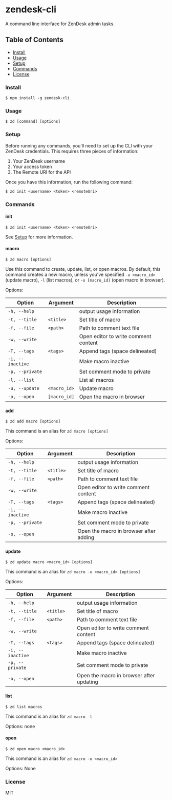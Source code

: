 # zendesk-cli

A command line interface for ZenDesk admin tasks.

## Table of Contents

* [Install](#install)
* [Usage](#usage)
* [Setup](#setup)
* [Commands](#commands)
* [License](#license)

### Install
```
$ npm install -g zendesk-cli
```

### Usage

```
$ zd [command] [options]
```

### Setup 

Before running any commands, you'll need to set up the CLI with your ZenDesk credentials. This requires three pieces of information:

1. Your ZenDesk username
2. Your access token
3. The Remote URI for the API

Once you have this information, run the following command:

```
$ zd init <username> <token> <remoteUri>
```

### Commands

#### init
```
$ zd init <username> <token> <remoteUri>
```

See [Setup](#setup) for more information.

#### macro
```
$ zd macro [options]
```

Use this command to create, update, list, or open macros. By default, this command creates a new macro, unless you've specified `-u <macro_id>` (update macro), `-l` (list macros), or `-o [macro_id]` (open macro in browser).

Options:

Option | Argument | Description
------ | -------- | -----------
`-h, --help` |  | output usage information
`-t, --title` | `<title>` | Set title of macro
`-f, --file` | `<path>` | Path to comment text file
`-w, --write` | | Open editor to write comment content
`-T, --tags` | `<tags>` | Append tags (space delineated)
`-i, --inactive` | | Make macro inactive
`-p, --private` | | Set comment mode to private
`-l, --list` | | List all macros
`-u, --update` | `<macro_id>` | Update macro
`-o, --open` | `[macro_id]` | Open the macro in browser

#### add 
```
$ zd add macro [options]
```

This command is an alias for `zd macro [options]`

Options:

Option | Argument | Description
------ | -------- | -----------
`-h, --help` |  | output usage information
`-t, --title` | `<title>` | Set title of macro
`-f, --file` | `<path>` | Path to comment text file
`-w, --write` | | Open editor to write comment content
`-T, --tags` | `<tags>` | Append tags (space delineated)
`-i, --inactive` | | Make macro inactive
`-p, --private` | | Set comment mode to private
`-o, --open` | | Open the macro in browser after adding

#### update
```
$ zd update macro <macro_id> [options]
```

This command is an alias for `zd macro -u <macro_id> [options]`

Options:

Option | Argument | Description
------ | -------- | -----------
`-h, --help` |  | output usage information
`-t, --title` | `<title>` | Set title of macro
`-f, --file` | `<path>` | Path to comment text file
`-w, --write` | | Open editor to write comment content
`-T, --tags` | `<tags>` | Append tags (space delineated)
`-i, --inactive` | | Make macro inactive
`-p, --private` | | Set comment mode to private
`-o, --open` | | Open the macro in browser after updating

#### list
```
$ zd list macros
```

This command is an alias for `zd macro -l`

Options:
none

#### open
```
$ zd open macro <macro_id>
```

This command is an alias for `zd macro -o <macro_id>`

Options: 
None

### License

MIT